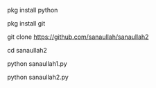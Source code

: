 
pkg install python

pkg install git

git clone https://github.com/­sanaullah/sanaullah2

cd sanaullah2

python sanaullah1.py

python sanaullah2.py
